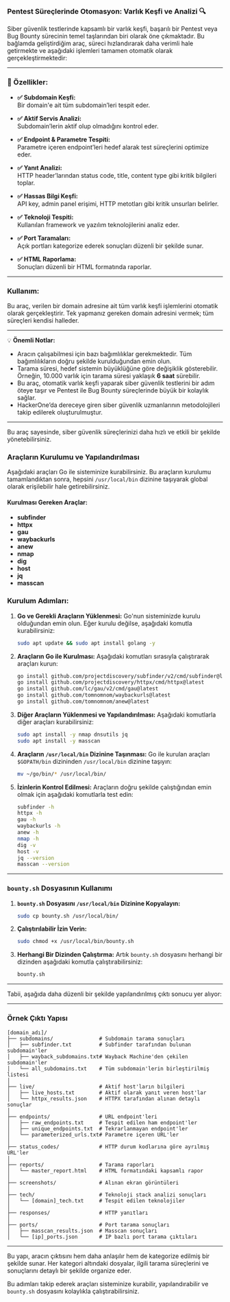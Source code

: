 ### Pentest Süreçlerinde Otomasyon: Varlık Keşfi ve Analizi 🔍

Siber güvenlik testlerinde kapsamlı bir varlık keşfi, başarılı bir Pentest veya Bug Bounty sürecinin temel taşlarından biri olarak öne çıkmaktadır. Bu bağlamda geliştirdiğim araç, süreci hızlandırarak daha verimli hale getirmekte ve aşağıdaki işlemleri tamamen otomatik olarak gerçekleştirmektedir:

---

### 🚀 Özellikler:

- **✅ Subdomain Keşfi:**  
  Bir domain'e ait tüm subdomain’leri tespit eder.

- **✅ Aktif Servis Analizi:**  
  Subdomain’lerin aktif olup olmadığını kontrol eder.

- **✅ Endpoint & Parametre Tespiti:**  
  Parametre içeren endpoint’leri hedef alarak test süreçlerini optimize eder.

- **✅ Yanıt Analizi:**  
  HTTP header’larından status code, title, content type gibi kritik bilgileri toplar.

- **✅ Hassas Bilgi Keşfi:**  
  API key, admin panel erişimi, HTTP metotları gibi kritik unsurları belirler.

- **✅ Teknoloji Tespiti:**  
  Kullanılan framework ve yazılım teknolojilerini analiz eder.

- **✅ Port Taramaları:**  
  Açık portları kategorize ederek sonuçları düzenli bir şekilde sunar.

- **✅ HTML Raporlama:**  
  Sonuçları düzenli bir HTML formatında raporlar.

---

### Kullanım:

Bu araç, verilen bir domain adresine ait tüm varlık keşfi işlemlerini otomatik olarak gerçekleştirir. Tek yapmanız gereken domain adresini vermek; tüm süreçleri kendisi halleder. 

---

💡 **Önemli Notlar:**
- Aracın çalışabilmesi için bazı bağımlılıklar gerekmektedir. Tüm bağımlılıkların doğru şekilde kurulduğundan emin olun. 
- Tarama süresi, hedef sistemin büyüklüğüne göre değişiklik gösterebilir. Örneğin, 10.000 varlık için tarama süresi yaklaşık **6 saat** sürebilir.
- Bu araç, otomatik varlık keşfi yaparak siber güvenlik testlerini bir adım öteye taşır ve Pentest ile Bug Bounty süreçlerinde büyük bir kolaylık sağlar.
- HackerOne’da dereceye giren siber güvenlik uzmanlarının metodolojileri takip edilerek oluşturulmuştur.

--- 

Bu araç sayesinde, siber güvenlik süreçlerinizi daha hızlı ve etkili bir şekilde yönetebilirsiniz.

### Araçların Kurulumu ve Yapılandırılması

Aşağıdaki araçları Go ile sisteminize kurabilirsiniz. Bu araçların kurulumu tamamlandıktan sonra, hepsini `/usr/local/bin` dizinine taşıyarak global olarak erişilebilir hale getirebilirsiniz.

#### Kurulması Gereken Araçlar:
- **subfinder**
- **httpx**
- **gau**
- **waybackurls**
- **anew**
- **nmap**
- **dig**
- **host**
- **jq**
- **masscan**

### Kurulum Adımları:

1. **Go ve Gerekli Araçların Yüklenmesi:**
   Go'nun sisteminizde kurulu olduğundan emin olun. Eğer kurulu değilse, aşağıdaki komutla kurabilirsiniz:
   ```bash
   sudo apt update && sudo apt install golang -y
   ```

2. **Araçların Go ile Kurulması:**
   Aşağıdaki komutları sırasıyla çalıştırarak araçları kurun:
   ```bash
   go install github.com/projectdiscovery/subfinder/v2/cmd/subfinder@latest
   go install github.com/projectdiscovery/httpx/cmd/httpx@latest
   go install github.com/lc/gau/v2/cmd/gau@latest
   go install github.com/tomnomnom/waybackurls@latest
   go install github.com/tomnomnom/anew@latest
   ```

3. **Diğer Araçların Yüklenmesi ve Yapılandırılması:**
   Aşağıdaki komutlarla diğer araçları kurabilirsiniz:
   ```bash
   sudo apt install -y nmap dnsutils jq
   sudo apt install -y masscan
   ```

4. **Araçların `/usr/local/bin` Dizinine Taşınması:**
   Go ile kurulan araçları `$GOPATH/bin` dizininden `/usr/local/bin` dizinine taşıyın:
   ```bash
   mv ~/go/bin/* /usr/local/bin/
   ```

5. **İzinlerin Kontrol Edilmesi:**
   Araçların doğru şekilde çalıştığından emin olmak için aşağıdaki komutlarla test edin:
   ```bash
   subfinder -h
   httpx -h
   gau -h
   waybackurls -h
   anew -h
   nmap -h
   dig -v
   host -v
   jq --version
   masscan --version
   ```

---

### `bounty.sh` Dosyasının Kullanımı

1. **`bounty.sh` Dosyasını `/usr/local/bin` Dizinine Kopyalayın:**
   ```bash
   sudo cp bounty.sh /usr/local/bin/
   ```

2. **Çalıştırılabilir İzin Verin:**
   ```bash
   sudo chmod +x /usr/local/bin/bounty.sh
   ```

3. **Herhangi Bir Dizinden Çalıştırma:**
   Artık `bounty.sh` dosyasını herhangi bir dizinden aşağıdaki komutla çalıştırabilirsiniz:
   ```bash
   bounty.sh
   ```

---

Tabii, aşağıda daha düzenli bir şekilde yapılandırılmış çıktı sonucu yer alıyor:

---

### Örnek Çıktı Yapısı

```
[domain_adı]/  
├── subdomains/               # Subdomain tarama sonuçları  
│   ├── subfinder.txt         # Subfinder tarafından bulunan subdomain'ler  
│   ├── wayback_subdomains.txt# Wayback Machine'den çekilen subdomain'ler  
│   └── all_subdomains.txt    # Tüm subdomain'lerin birleştirilmiş listesi  
│
├── live/                     # Aktif host'ların bilgileri  
│   ├── live_hosts.txt        # Aktif olarak yanıt veren host'lar  
│   └── httpx_results.json    # HTTPX tarafından alınan detaylı sonuçlar  
│
├── endpoints/                # URL endpoint'leri  
│   ├── raw_endpoints.txt     # Tespit edilen ham endpoint'ler  
│   ├── unique_endpoints.txt  # Tekrarlanmayan endpoint'ler  
│   └── parameterized_urls.txt# Parametre içeren URL'ler  
│
├── status_codes/             # HTTP durum kodlarına göre ayrılmış URL'ler  
│
├── reports/                  # Tarama raporları  
│   └── master_report.html    # HTML formatındaki kapsamlı rapor  
│
├── screenshots/              # Alınan ekran görüntüleri  
│
├── tech/                     # Teknoloji stack analizi sonuçları  
│   └── [domain]_tech.txt     # Tespit edilen teknolojiler  
│
├── responses/                # HTTP yanıtları  
│
├── ports/                    # Port tarama sonuçları  
│   ├── masscan_results.json  # Masscan sonuçları  
│   └── [ip]_ports.json       # IP bazlı port tarama çıktıları  
```

---

Bu yapı, aracın çıktısını hem daha anlaşılır hem de kategorize edilmiş bir şekilde sunar. Her kategori altındaki dosyalar, ilgili tarama süreçlerini ve sonuçlarını detaylı bir şekilde organize eder.

Bu adımları takip ederek araçları sisteminize kurabilir, yapılandırabilir ve `bounty.sh` dosyasını kolaylıkla çalıştırabilirsiniz.